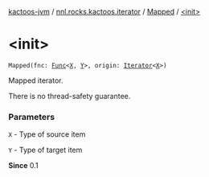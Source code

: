 [kactoos-jvm](../../index.md) / [nnl.rocks.kactoos.iterator](../index.md) / [Mapped](index.md) / [&lt;init&gt;](./-init-.md)

# &lt;init&gt;

`Mapped(fnc: `[`Func`](../../nnl.rocks.kactoos/-func/index.md)`<`[`X`](index.md#X)`, `[`Y`](index.md#Y)`>, origin: `[`Iterator`](https://kotlinlang.org/api/latest/jvm/stdlib/kotlin.collections/-iterator/index.html)`<`[`X`](index.md#X)`>)`

Mapped iterator.

There is no thread-safety guarantee.

### Parameters

`X` - Type of source item

`Y` - Type of target item

**Since**
0.1

